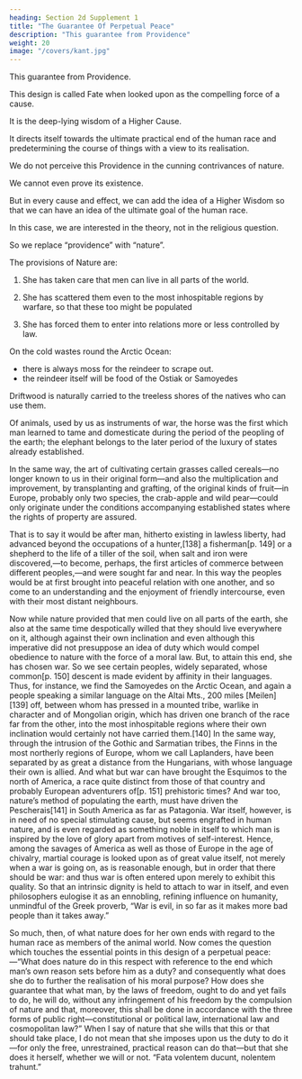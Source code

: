 ```yaml
---
heading: Section 2d Supplement 1
title: "The Guarantee Of Perpetual Peace" 
description: "This guarantee from Providence"
weight: 20
image: "/covers/kant.jpg"
---
```




This guarantee from Providence.

<!-- is given by no less a power than the great artist nature (natura dædala rerum) in whose mechanical course is clearly exhibited a predetermined design to make harmony spring from human discord, even against the will of man.  -->

This design is called Fate when looked upon as the compelling force of a cause.

<!-- The laws of whose operation are unknown to us, is, when considered as the purpose manifested in the course of nature, called Providence, as -->

It is the deep-lying wisdom of a Higher Cause.

It directs itself towards the ultimate practical end of the human race and predetermining the course of things with a view to its realisation. 

We do not perceive this Providence in the cunning contrivances of nature.

We cannot even prove its existence. 

But in every cause and effect, we can add the idea of a Higher Wisdom so that we can have an idea of the ultimate goal of the human race.

<!-- ; nor can we even conclude from the fact of their existence that it is there; but, as in every relation between the form of things and their final cause, we can, and must, supply the thought of a 

, in order that we may be able to form an idea of the possible existence of these products after the analogy of human works of art. -->

<!-- The representation to ourselves of the relation and agreement of these formations of nature to the moral purpose for which they were made and which reason directly prescribes to us, is an Idea, it is true, which is in theory superfluous; but in practice it is dogmatic, and its objective reality is well established.

Thus we see, for example, with regard to the ideal [Pflichtbegriff] of perpetual peace, that it is our duty to make use of the mechanism of nature for the realisation of that end.  -->


In this case, we are interested in the theory, not in the religious question.

So we replace “providence” with “nature”.

<!-- , in view of the limitations of human reason, which, in considering the relation of effects to their causes, must keep within the limits of possible experience. And the term “nature” is also less presumptuous than the other. To speak of a Providence knowable by us would be boldly to put on the wings of Icarus in order to draw near to the mystery of its unfathomable purpose. -->

<!-- Before we determine the surety given by nature more exactly, we must first look at what ultimately makes this guarantee of peace necessary—the[p. 147] circumstances in which nature has carefully placed the actors in her great theatre. In the next place, we shall proceed to consider the manner in which she gives this surety. -->

The provisions of Nature are:

1. She has taken care that men can live in all parts of the world.

2. She has scattered them even to the most inhospitable regions by warfare, so that these too might be populated

<!-- by means of war in all directions, even into the  -->

3. She has forced them to enter into relations more or less controlled by law.

On the cold wastes round the Arctic Ocean:
- there is always moss for the reindeer to scrape out.
- the reindeer itself will be food of the Ostiak or Samoyedes

<!-- And salt deserts which would otherwise be left unutilised have the camel, which seems as if created for travelling in such lands. This evidence of design in things, however, is still more clear when we come to know that, besides the fur-clad animals of the shores of the Arctic Ocean, there are seals, walruses and whales whose flesh furnishes food and whose oil fire for the dwellers in these regions.  -->

<!-- But the providential care of nature excites our wonder above all, when we hear of the -->

Driftwood is naturally carried to the treeless shores of the natives who can use them.

 <!-- could neither construct their craft, nor weapons, nor huts for shelter. Here too they have so much to do, making war against wild animals, that they live at peace with one another. But what drove them originally into these regions was probably nothing but war. -->

Of animals, used by us as instruments of war, the horse was the first which man learned to tame and domesticate during the period of the peopling of the earth; the elephant belongs to the later period of the luxury of states already established.

In the same way, the art of cultivating certain grasses called cereals—no longer known to us in their original form—and also the multiplication and improvement, by transplanting and grafting, of the original kinds of fruit—in Europe, probably only two species, the crab-apple and wild pear—could only originate under the conditions accompanying established states where the rights of property are assured.

That is to say it would be after man, hitherto existing in lawless liberty, had advanced beyond the occupations of a hunter,[138] a fisherman[p. 149] or a shepherd to the life of a tiller of the soil, when salt and iron were discovered,—to become, perhaps, the first articles of commerce between different peoples,—and were sought far and near. In this way the peoples would be at first brought into peaceful relation with one another, and so come to an understanding and the enjoyment of friendly intercourse, even with their most distant neighbours.

Now while nature provided that men could live on all parts of the earth, she also at the same time despotically willed that they should live everywhere on it, although against their own inclination and even although this imperative did not presuppose an idea of duty which would compel obedience to nature with the force of a moral law. But, to attain this end, she has chosen war. So we see certain peoples, widely separated, whose common[p. 150] descent is made evident by affinity in their languages. Thus, for instance, we find the Samoyedes on the Arctic Ocean, and again a people speaking a similar language on the Altai Mts., 200 miles [Meilen][139] off, between whom has pressed in a mounted tribe, warlike in character and of Mongolian origin, which has driven one branch of the race far from the other, into the most inhospitable regions where their own inclination would certainly not have carried them.[140] In the same way, through the intrusion of the Gothic and Sarmatian tribes, the Finns in the most northerly regions of Europe, whom we call Laplanders, have been separated by as great a distance from the Hungarians, with whose language their own is allied. And what but war can have brought the Esquimos to the north of America, a race quite distinct from those of that country and probably European adventurers of[p. 151] prehistoric times? And war too, nature’s method of populating the earth, must have driven the Pescherais[141] in South America as far as Patagonia. War itself, however, is in need of no special stimulating cause, but seems engrafted in human nature, and is even regarded as something noble in itself to which man is inspired by the love of glory apart from motives of self-interest. Hence, among the savages of America as well as those of Europe in the age of chivalry, martial courage is looked upon as of great value itself, not merely when a war is going on, as is reasonable enough, but in order that there should be war: and thus war is often entered upon merely to exhibit this quality. So that an intrinsic dignity is held to attach to war in itself, and even philosophers eulogise it as an ennobling, refining influence on humanity, unmindful of the Greek proverb, “War is evil, in so far as it makes more bad people than it takes away.”

So much, then, of what nature does for her own ends with regard to the human race as members of the animal world. Now comes the question which touches the essential points in this design of a perpetual peace:—“What does nature do in this respect with reference to the end which man’s own reason sets before him as a duty? and consequently what does she do to further the realisation of his moral purpose? How does she guarantee that what man, by the laws of freedom, ought to do and yet fails to do, he will do, without any infringement of his freedom by the compulsion of nature and that, moreover, this shall be done in accordance with the three forms of public right—constitutional or political law, international law and cosmopolitan law?” When I say of nature that she wills that this or that should take place, I do not mean that she imposes upon us the duty to do it—for only the free, unrestrained, practical reason can do that—but that she does it herself, whether we will or not. “Fata volentem ducunt, nolentem trahunt.”

